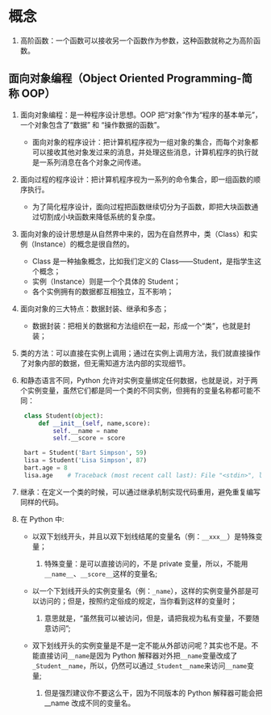 # 概念

1. 高阶函数：一个函数可以接收另一个函数作为参数，这种函数就称之为高阶函数。

## 面向对象编程（Object Oriented Programming-简称 OOP）

1. 面向对象编程：是一种程序设计思想。OOP 把“对象”作为“程序的基本单元”，一个对象包含了“数据” 和 “操作数据的函数”。

   - 面向对象的程序设计：把计算机程序视为一组对象的集合，而每个对象都可以接收其他对象发过来的消息，并处理这些消息，计算机程序的执行就是一系列消息在各个对象之间传递。

2. 面向过程的程序设计：把计算机程序视为一系列的命令集合，即一组函数的顺序执行。

   - 为了简化程序设计，面向过程把函数继续切分为子函数，即把大块函数通过切割成小块函数来降低系统的复杂度。

3. 面向对象的设计思想是从自然界中来的，因为在自然界中，类（Class）和实例（Instance）的概念是很自然的。

   - Class 是一种抽象概念，比如我们定义的 Class——Student，是指学生这个概念；
   - 实例（Instance）则是一个个具体的 Student；
   - 各个实例拥有的数据都互相独立，互不影响；

4. 面向对象的三大特点：数据封装、继承和多态；

   - 数据封装：把相关的数据和方法组织在一起，形成一个“类”，也就是封装；

5. 类的方法：可以直接在实例上调用；通过在实例上调用方法，我们就直接操作了对象内部的数据，但无需知道方法内部的实现细节。

6. 和静态语言不同，Python 允许对实例变量绑定任何数据，也就是说，对于两个实例变量，虽然它们都是同一个类的不同实例，但拥有的变量名称都可能不同：

   ```python
    class Student(object):
        def __init__(self, name,score):
            self.__name = name
            self.__score = score

    bart = Student('Bart Simpson', 59)
    lisa = Student('Lisa Simpson', 87)
    bart.age = 8
    lisa.age    # Traceback (most recent call last): File "<stdin>", line 1, in <module>

   ```

7. 继承：在定义一个类的时候，可以通过继承机制实现代码重用，避免重复编写同样的代码。
8. 在 Python 中:

   - 以双下划线开头，并且以双下划线结尾的变量名（例：`__xxx__`）是特殊变量；

     1. 特殊变量：是可以直接访问的，不是 private 变量，所以，不能用`__name__`、`__score__`这样的变量名;

   - 以一个下划线开头的实例变量名（例：`_name`），这样的实例变量外部是可以访问的；但是，按照约定俗成的规定，当你看到这样的变量时；

     1. 意思就是，“虽然我可以被访问，但是，请把我视为私有变量，不要随意访问”;

   - 双下划线开头的实例变量是不是一定不能从外部访问呢？其实也不是。不能直接访问`__name`是因为 Python 解释器对外把`__name`变量改成了`_Student__name`，所以，仍然可以通过`_Student__name`来访问`__name`变量;

     1. 但是强烈建议你不要这么干，因为不同版本的 Python 解释器可能会把\_\_name 改成不同的变量名。
